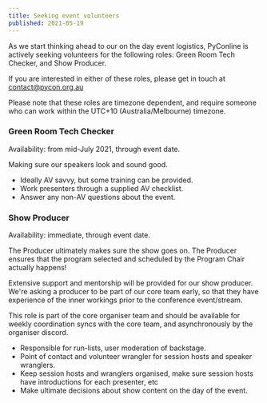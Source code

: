 ```yaml
---
title: Seeking event volunteers
published: 2021-05-19
---
```


As we start thinking ahead to our on the day event logistics, PyConline is actively seeking volunteers for the following roles: Green Room Tech Checker, and Show Producer. 

If you are interested in either of these roles, please get in touch at [contact@pycon.org.au](mailto:contact@pycon.org.au)

Please note that these roles are timezone dependent, and require someone who can work within the UTC+10 (Australia/Melbourne) timezone. 


### Green Room Tech Checker

Availability: from mid-July 2021, through event date.

Making sure our speakers look and sound good.

 * Ideally AV savvy, but some training can be provided.
 * Work presenters through a supplied AV checklist.
 * Answer any non-AV questions about the event.


### Show Producer

Availability: immediate, through event date.

The Producer ultimately makes sure the show goes on. The Producer ensures that the program selected and scheduled by the Program Chair actually happens!

Extensive support and mentorship will be provided for our show producer. We're asking a producer to be part of our core team early, so that they have experience of the inner workings prior to the conference event/stream.

This role is part of the core organiser team and should be available for weekly coordination syncs with the core team, and asynchronously by the organiser discord. 

 * Responsible for run-lists, user moderation of backstage.
 * Point of contact and volunteer wrangler for session hosts and speaker wranglers.
 * Keep session hosts and wranglers organised, make sure session hosts have introductions for each presenter, etc
 * Make ultimate decisions about show content on the day of the event. 
